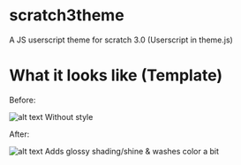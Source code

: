 # scratch3theme
A JS userscript theme for scratch 3.0 (Userscript in theme.js)

# What it looks like (Template)

Before:

![alt text](https://supersirbird.github.io/ignoreme/1.PNG "Without style") Without style

After:

![alt text](https://supersirbird.github.io/ignoreme/2.PNG "With glossy template") Adds glossy shading/shine & washes color a bit
